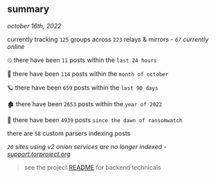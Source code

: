 
## summary
_october 16th, 2022_

currently tracking `125` groups across `223` relays & mirrors - _`67` currently online_

⏲ there have been `11` posts within the `last 24 hours`

🦈 there have been `114` posts within the `month of october`

🪐 there have been `659` posts within the `last 90 days`

🏚 there have been `2653` posts within the `year of 2022`

🦕 there have been `4939` posts `since the dawn of ransomwatch`

there are `58` custom parsers indexing posts

_`20` sites using v2 onion services are no longer indexed - [support.torproject.org](https://support.torproject.org/onionservices/v2-deprecation/)_

> see the project [README](https://github.com/joshhighet/ransomwatch#ransomwatch--) for backend technicals
